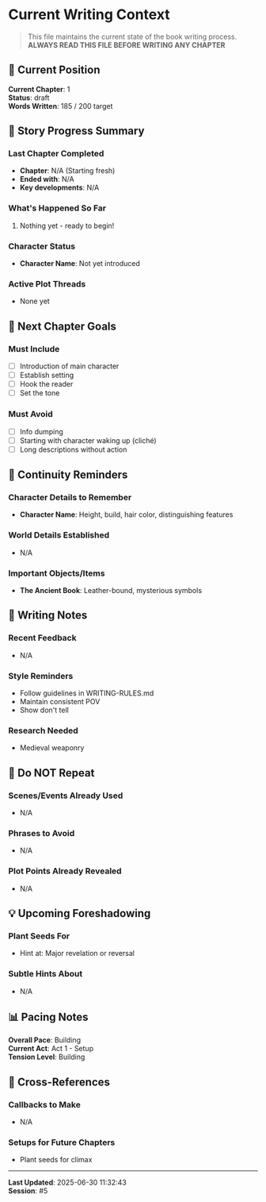 # Current Writing Context

> This file maintains the current state of the book writing process.
> **ALWAYS READ THIS FILE BEFORE WRITING ANY CHAPTER**

## 📍 Current Position

**Current Chapter**: 1  
**Status**: draft  
**Words Written**: 185 / 200 target

## 📖 Story Progress Summary

### Last Chapter Completed
- **Chapter**: N/A (Starting fresh)
- **Ended with**: N/A
- **Key developments**: N/A

### What's Happened So Far
1. Nothing yet - ready to begin!

### Character Status
- **Character Name**: Not yet introduced

### Active Plot Threads
- None yet

## 🎯 Next Chapter Goals

### Must Include
- [ ] Introduction of main character
- [ ] Establish setting
- [ ] Hook the reader
- [ ] Set the tone

### Must Avoid
- [ ] Info dumping
- [ ] Starting with character waking up (cliché)
- [ ] Long descriptions without action

## 🔄 Continuity Reminders

### Character Details to Remember
- **Character Name**: Height, build, hair color, distinguishing features

### World Details Established
- N/A

### Important Objects/Items
- **The Ancient Book**: Leather-bound, mysterious symbols

## 📝 Writing Notes

### Recent Feedback
- N/A

### Style Reminders
- Follow guidelines in WRITING-RULES.md
- Maintain consistent POV
- Show don't tell

### Research Needed
- Medieval weaponry

## 🚫 Do NOT Repeat

### Scenes/Events Already Used
- N/A

### Phrases to Avoid
- N/A

### Plot Points Already Revealed
- N/A

## 💡 Upcoming Foreshadowing

### Plant Seeds For
- Hint at: Major revelation or reversal

### Subtle Hints About
- N/A

## 📊 Pacing Notes

**Overall Pace**: Building  
**Current Act**: Act 1 - Setup  
**Tension Level**: Building  

## 🔗 Cross-References

### Callbacks to Make
- N/A

### Setups for Future Chapters
- Plant seeds for climax

---

**Last Updated**: 2025-06-30 11:32:43  
**Session**: #5